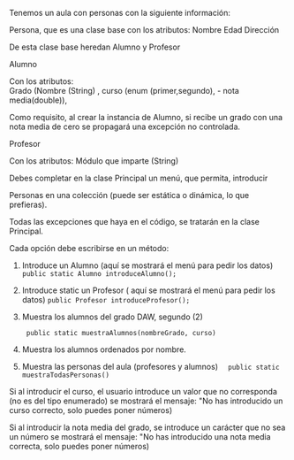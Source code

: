 Tenemos un aula con personas  con la siguiente información: 

Persona, que es una clase base con los atributos: 
Nombre
Edad
Dirección

De esta clase base heredan Alumno y Profesor

Alumno

Con los atributos:  
Grado (Nombre (String) , curso (enum (primer,segundo), - nota media(double)), 

Como requisito, al crear la instancia de Alumno, 
si recibe un grado con una nota media de cero
se propagará una excepción no controlada. 

Profesor

Con los atributos: Módulo que imparte
 (String)


Debes completar en la clase Principal un menú, que permita, introducir

 Personas 
en una colección (puede ser estática o dinámica, lo que prefieras). 

Todas las excepciones que haya en el código, 
se tratarán en la clase Principal. 


Cada opción debe escribirse en un método: 

1. Introduce un Alumno (aquí se mostrará el menú para pedir los datos)
     ```public static Alumno introduceAlumno(); ```
2. Introduce static un Profesor ( aquí se mostrará el menú para pedir los datos)
    ```public Profesor introduceProfesor();```
3. Muestra los alumnos del grado DAW, segundo (2)

    ``` public static muestraAlumnos(nombreGrado, curso)```
   
5. Muestra los alumnos ordenados por nombre. 
6. Muestra las personas del aula (profesores y alumnos)
  ```  public static muestraTodasPersonas()```

Si al introducir el curso, el usuario introduce un valor que no corresponda (no es del tipo enumerado)
se mostrará el mensaje: "No has introducido un curso correcto, solo puedes poner números)

Si al introducir la nota media del grado, se introduce un  carácter que no sea un número
se mostrará el mensaje: "No has introducido una nota media correcta, solo puedes poner números)


